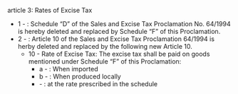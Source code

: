 article 3: Rates of Excise Tax

<ul>
			<li>1 - : Schedule “D” of the Sales and Excise Tax Proclamation No. 64&#x2F;1994 is hereby deleted and replaced by Schedule “F” of this Proclamation. <ul>
			</ul></li>			<li>2 - : Article 10 of the Sales and Excise Tax Proclamation 64&#x2F;1994 is herby deleted and replaced by the following new Article 10. <ul>
						<li>10 - Rate of Excise Tax: The excise tax shall be paid on goods mentioned under Schedule “F” of this Proclamation: <ul>
									<li>a - : When imported<ul>
									</ul></li>									<li>b - : When produced locally<ul>
									</ul></li>									<li> - : at the rate prescribed in the schedule <ul>
									</ul></li>						</ul></li>			</ul></li></ul>